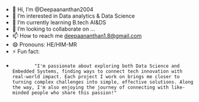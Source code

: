 - 👋 Hi, I’m @Deepaananthan2004
- 👀 I’m interested in Data analytics & Data Science
- 🌱 I’m currently learning B.tech AI&DS
- 💞️ I’m looking to collaborate on ...
- 📫 How to reach me deepaananthan1.8@gmail.com
- 😄 Pronouns: HE/HIM-MR
- ⚡ Fun fact:
-             "I'm passionate about exploring both Data Science and Embedded Systems, finding ways to connect tech innovation with real-world impact. Each project I work on brings me closer to turning complex challenges into simple, effective solutions. Along the way, I'm also enjoying the journey of connecting with like-minded people who share this passion!"
